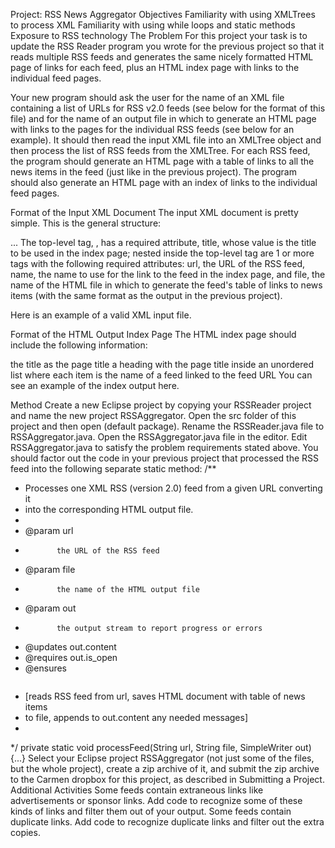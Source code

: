 Project: RSS News Aggregator
Objectives
Familiarity with using XMLTrees to process XML
Familiarity with using while loops and static methods
Exposure to RSS technology
The Problem
For this project your task is to update the RSS Reader program you wrote for the previous project so that it reads multiple RSS feeds and generates the same nicely formatted HTML page of links for each feed, plus an HTML index page with links to the individual feed pages.

Your new program should ask the user for the name of an XML file containing a list of URLs for RSS v2.0 feeds (see below for the format of this file) and for the name of an output file in which to generate an HTML page with links to the pages for the individual RSS feeds (see below for an example). It should then read the input XML file into an XMLTree object and then process the list of RSS feeds from the XMLTree. For each RSS feed, the program should generate an HTML page with a table of links to all the news items in the feed (just like in the previous project). The program should also generate an HTML page with an index of links to the individual feed pages.

Format of the Input XML Document
The input XML document is pretty simple. This is the general structure:

<feeds title="Title for index page">
  <feed url="the feed source URL" name="name of feed for index page"
    file="name of HTML file for feed" />
  <feed url="..." name="..." file="..." />
  ...
</feeds>
The top-level tag, <feeds>, has a required attribute, title, whose value is the title to be used in the index page; nested inside the top-level tag are 1 or more <feed> tags with the following required attributes: url, the URL of the RSS feed, name, the name to use for the link to the feed in the index page, and file, the name of the HTML file in which to generate the feed's table of links to news items (with the same format as the output in the previous project).

Here is an example of a valid XML input file.

Format of the HTML Output Index Page
The HTML index page should include the following information:

the <feeds> title as the page title
a heading with the page title inside
an unordered list where each item is the name of a feed linked to the feed URL
You can see an example of the index output here.

Method
Create a new Eclipse project by copying your RSSReader project and name the new project RSSAggregator.
Open the src folder of this project and then open (default package). Rename the RSSReader.java file to RSSAggregator.java. Open the RSSAggregator.java file in the editor.
Edit RSSAggregator.java to satisfy the problem requirements stated above. You should factor out the code in your previous project that processed the RSS feed into the following separate static method:
/**
 * Processes one XML RSS (version 2.0) feed from a given URL converting it
 * into the corresponding HTML output file.
 *
 * @param url
 *            the URL of the RSS feed
 * @param file
 *            the name of the HTML output file
 * @param out
 *            the output stream to report progress or errors
 * @updates out.content
 * @requires out.is_open
 * @ensures <pre>
 * [reads RSS feed from url, saves HTML document with table of news items
 *   to file, appends to out.content any needed messages]
 * </pre>
*/
private static void processFeed(String url, String file, SimpleWriter out) {...}
Select your Eclipse project RSSAggregator (not just some of the files, but the whole project), create a zip archive of it, and submit the zip archive to the Carmen dropbox for this project, as described in Submitting a Project.
Additional Activities
Some feeds contain extraneous links like advertisements or sponsor links. Add code to recognize some of these kinds of links and filter them out of your output.
Some feeds contain duplicate links. Add code to recognize duplicate links and filter out the extra copies.
